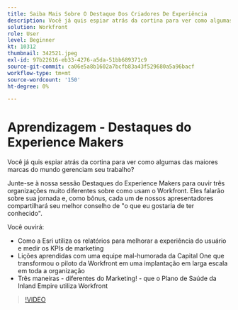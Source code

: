 ```yaml
---
title: Saiba Mais Sobre O Destaque Dos Criadores De Experiência
description: Você já quis espiar atrás da cortina para ver como algumas das maiores marcas do mundo gerenciam seu trabalho?
solution: Workfront
role: User
level: Beginner
kt: 10312
thumbnail: 342521.jpeg
exl-id: 97b22616-eb33-4276-a5da-51bb689371c9
source-git-commit: ca06e5a8b1602a7bcfb83a43f529680a5a96bacf
workflow-type: tm+mt
source-wordcount: '150'
ht-degree: 0%

---
```


# Aprendizagem - Destaques do Experience Makers

Você já quis espiar atrás da cortina para ver como algumas das maiores marcas do mundo gerenciam seu trabalho?

Junte-se à nossa sessão Destaques do Experience Makers para ouvir três organizações muito diferentes sobre como usam o Workfront. Eles falarão sobre sua jornada e, como bônus, cada um de nossos apresentadores compartilhará seu melhor conselho de &quot;o que eu gostaria de ter conhecido&quot;.

Você ouvirá:

* Como a Esri utiliza os relatórios para melhorar a experiência do usuário e medir os KPIs de marketing
* Lições aprendidas com uma equipe mal-humorada da Capital One que transformou o piloto da Workfront em uma implantação em larga escala em toda a organização
* Três maneiras - diferentes do Marketing! - que o Plano de Saúde da Inland Empire utiliza Workfront

>[!VIDEO](https://video.tv.adobe.com/v/342521/?quality=12&learn=on)
